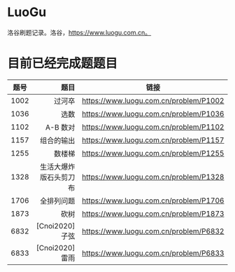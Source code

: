 # LuoGu
洛谷刷题记录。洛谷，https://www.luogu.com.cn。

# 目前已经完成题题目
| 题号        | 题目                                  |  链接                                           |
| --------   | -----:                                | :----:                                         |
| 1002       | 过河卒                         |   https://www.luogu.com.cn/problem/P1002    |
| 1036        | 选数                                |   https://www.luogu.com.cn/problem/P1036    |
| 1102        | A-B 数对                                  |   https://www.luogu.com.cn/problem/P1102    |
| 1157        | 组合的输出                            |   https://www.luogu.com.cn/problem/P1157   |
| 1255        | 数楼梯                            |   https://www.luogu.com.cn/problem/P1255   |
| 1328        | 生活大爆炸版石头剪刀布                            |   https://www.luogu.com.cn/problem/P1328   |
| 1706        | 全排列问题                            |   https://www.luogu.com.cn/problem/P1706   |
| 1873        | 砍树                            |   https://www.luogu.com.cn/problem/P1873   |
| 6832        | [Cnoi2020]子弦                          |   https://www.luogu.com.cn/problem/P6832   |
| 6833        | [Cnoi2020]雷雨                            |   https://www.luogu.com.cn/problem/P6833   |